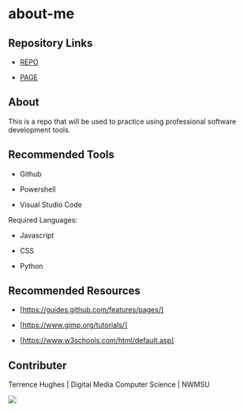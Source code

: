 # about-me

## Repository Links
* [REPO](https://github.com/Hughesterrence76/about-me/edit)

* [PAGE](https://hughesterrence76.github.io/about-me/)

## About
This is a repo that will be used to practice using professional software development tools.

## Recommended Tools
* Github

* Powershell

* Visual Studio Code

Required Languages:
* Javascript

* CSS

* Python


## Recommended Resources
* [https://guides.github.com/features/pages/]

* [https://www.gimp.org/tutorials/]

* [https://www.w3schools.com/html/default.asp]


## Contributer
Terrence Hughes | Digital Media Computer Science | NWMSU

![](20200803_150412052_iOS)







